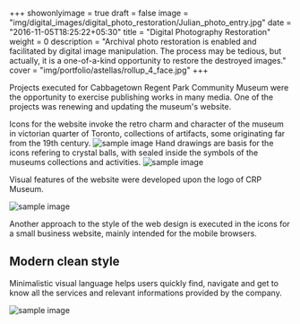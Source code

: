 +++
showonlyimage = true
draft = false
image = "img/digital_images/digital_photo_restoration/Julian_photo_entry.jpg"
date = "2016-11-05T18:25:22+05:30"
title = "Digital Photography Restoration"
weight = 0
description = "Archival photo restoration is enabled and facilitated by digital image manipulation. The process may be tedious, but actually, it is a one-of-a-kind opportunity to restore the destroyed images."
cover = "img/portfolio/astellas/rollup_4_face.jpg"
+++

Projects executed for Cabbagetown Regent Park Community Museum were the opportunity to exercise publishing works in many media. One of the projects was renewing and updating the museum's website.
<!--more-->
Icons for the website invoke the retro charm and character of the museum in victorian quarter of Toronto, collections of artifacts, some originating far from the 19th century.
![sample image](/img/design/6_drawings.jpg)
Hand drawings are basis for the icons refering to crystal balls, with sealed inside the symbols of the museums collections and activities.
![sample image](/img/design/icons.jpg)

Visual features of the website were developed upon the logo of CRP Museum.

![sample image](/img/design/banner_2.gif)

Another approach to the style of the web design is executed in the icons for a small business website, mainly intended for the mobile browsers.

## Modern clean style

Minimalistic visual language helps users quickly find, navigate and get to know all the services and relevant informations provided by the company.

![sample image](/img/design/Jones_Laundry.jpg)
